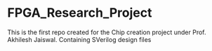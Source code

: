 # FPGA_Research_Project
This is the first repo created for the Chip creation project under Prof. Akhilesh Jaiswal. Containing SVerilog design files
